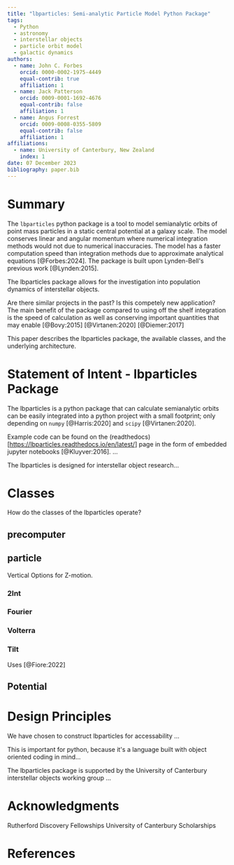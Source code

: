 ```yaml
---
title: "lbparticles: Semi-analytic Particle Model Python Package"
tags:
  - Python
  - astronomy
  - interstellar objects
  - particle orbit model
  - galactic dynamics
authors:
  - name: John C. Forbes
    orcid: 0000-0002-1975-4449
    equal-contrib: true
    affiliation: 1
  - name: Jack Patterson
    orcid: 0009-0001-1692-4676
    equal-contrib: false
    affiliation: 1
  - name: Angus Forrest
    orcid: 0009-0008-0355-5809
    equal-contrib: false
    affiliation: 1
affiliations:
  - name: University of Canterbury, New Zealand
    index: 1
date: 07 December 2023
bibliography: paper.bib
---
```


# Summary

The `lbparticles` python package is a tool to model semianalytic orbits of point mass particles in a static central potential at a galaxy scale. The model conserves linear and angular momentum where numerical integration methods would not due to numerical inaccuracies. The model has a faster computation speed than integration methods due to approximate analytical equations [@Forbes:2024]. The package is built upon Lynden-Bell's previous work [@Lynden:2015].

The lbparticles package allows for the investigation into population dynamics of interstellar objects. 

Are there similar projects in the past? Is this competely new application?
The main benefit of the package compared to using off the shelf integration is the speed of calculation as well as conserving important quantities that may enable 
[@Bovy:2015] [@Virtanen:2020] [@Diemer:2017]

This paper describes the lbparticles package, the available classes, and the underlying architecture.

# Statement of Intent - lbparticles Package

The lbparticles is a python package that can calculate semianalytic orbits can be easily integrated into a python project with a small footprint; only depending on `numpy` [@Harris:2020] and `scipy` [@Virtanen:2020].

Example code can be found on the (readthedocs)[https://lbparticles.readthedocs.io/en/latest/] page in the form of embedded jupyter notebooks [@Kluyver:2016].  ...

The lbparticles is designed for interstellar object research...

# Classes

How do the classes of the lbparticles operate?

## precomputer

## particle

Vertical Options for Z-motion.

### 2Int

### Fourier

### Volterra

### Tilt

Uses [@Fiore:2022]

## Potential

# Design Principles

We have chosen to construct lbparticles for accessability ...

This is important for python, because it's a language built with object oriented coding in mind...

The lbparticles package is supported by the University of Canterbury interstellar objects working group ...

# Acknowledgments

Rutherford Discovery Fellowships
University of Canterbury Scholarships

# References

